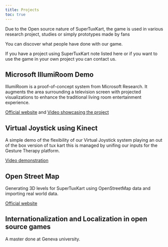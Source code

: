 ```yaml
---
title: Projects
toc: true
---
```

Due to the Open source nature of SuperTuxKart, the game is used in various research project, studies or simply prototypes made by fans

You can discover what people have done with our game.

If you have a project using SuperTuxKart note listed here or if you want to use the game in your own project you can contact us.

## Microsoft IllumiRoom Demo

IllumiRoom is a proof-of-concept system from Microsoft Research. It augments the area surrounding a television screen with projected visualizations to enhance the traditional living room entertainment experience.

[Official website](https://www.microsoft.com/en-us/research/project/illumiroom-peripheral-projected-illusions-for-interactive-experiences/) and [Video showcasing the project](https://www.youtube.com/watch?v=re1EatGRV0w&t=49s)

## Virtual Joystick using Kinect

A simple demo of the flexibility of our Virtual Joystick system playing an out of the box version of tux kart this is managed by unifing our inputs for the Gesture Therapy platform.

[Video demonstration](https://www.youtube.com/watch?v=8vSfHG7BHUk)

## Open Street Map

Generating 3D levels for SuperTuxKart using OpenStreetMap data and importing real world data.

[Official website](https://wiki.openstreetmap.org/wiki/SuperTuxKart)

## Internationalization and Localization in open source games

A master done at Geneva university.
